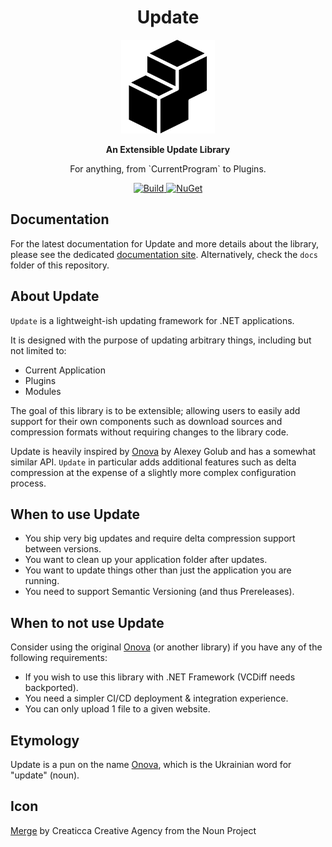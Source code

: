 <div align="center">
	<h1>Update</h1>
	<img src="./Sewer56.Update/Merge.png" width="150" align="center" />
	<br/> <br/>
	<strong>An Extensible Update Library</strong>
	<br/>
	<p>For anything, from `CurrentProgram` to Plugins.</p>
	<!-- Build -->
	<a href="https://github.com/Sewer56/Update/actions/workflows/build-and-publish.yml">
		<img src="https://img.shields.io/github/workflow/status/Sewer56/Update/Build%20and%20Publish" alt="Build" />
	</a>
	<!-- NuGet -->
	<a href="https://www.nuget.org/packages/Sewer56.Update">
		<img src="https://img.shields.io/nuget/v/Sewer56.Update" alt="NuGet" />
	</a>
</div>

## Documentation

For the latest documentation for Update and more details about the library, please see the dedicated [documentation site](https://sewer56.dev/Update/).
Alternatively, check the `docs` folder of this repository.

## About Update

`Update` is a lightweight-ish updating framework for .NET applications. 

It is designed with the purpose of updating arbitrary things, including but not limited to:  
- Current Application  
- Plugins  
- Modules  

The goal of this library is to be extensible; allowing users to easily add support for their own components such as download sources and compression formats without requiring changes to the library code.

Update is heavily inspired by [Onova](https://github.com/Tyrrrz/Onova) by Alexey Golub and has a somewhat similar API. `Update` in particular adds additional features such as delta compression at the expense of a slightly more complex configuration process.

## When to use Update

- You ship very big updates and require delta compression support between versions.
- You want to clean up your application folder after updates.
- You want to update things other than just the application you are running.
- You need to support Semantic Versioning (and thus Prereleases).

## When to not use Update

Consider using the original [Onova](https://github.com/Tyrrrz/Onova) (or another library) if you have any of the following requirements:

- If you wish to use this library with .NET Framework (VCDiff needs backported).
- You need a simpler CI/CD deployment & integration experience.
- You can only upload 1 file to a given website.

## Etymology

Update is a pun on the name [Onova](https://github.com/Tyrrrz/Onova), which is the Ukrainian word for "update" (noun).

## Icon
[Merge](https://thenounproject.com/search/?q=merge&i=1404538) by Creaticca Creative Agency from the Noun Project
